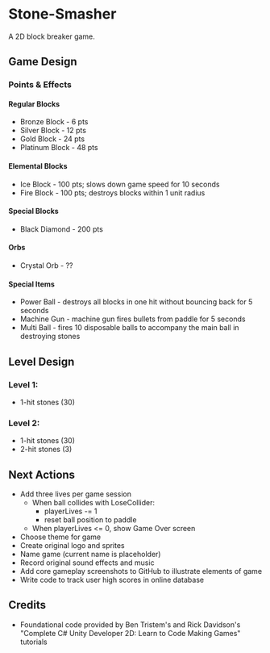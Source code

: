 # Stone-Smasher
A 2D block breaker game.

## Game Design

### Points & Effects

#### Regular Blocks
- Bronze Block - 6 pts
- Silver Block - 12 pts
- Gold Block - 24 pts
- Platinum Block - 48 pts

#### Elemental Blocks
- Ice Block - 100 pts; slows down game speed for 10 seconds
- Fire Block - 100 pts; destroys blocks within 1 unit radius

#### Special Blocks
- Black Diamond - 200 pts

#### Orbs
- Crystal Orb - ??

#### Special Items
- Power Ball - destroys all blocks in one hit without bouncing back for 5 seconds
- Machine Gun - machine gun fires bullets from paddle for 5 seconds
- Multi Ball - fires 10 disposable balls to accompany the main ball in destroying stones 

## Level Design
### Level 1:
- 1-hit stones (30)

### Level 2:
- 1-hit stones (30)
- 2-hit stones (3)

## Next Actions
- Add three lives per game session
  - When ball collides with LoseCollider:
      - playerLives -= 1
      - reset ball position to paddle
  - When playerLives <= 0, show Game Over screen
- Choose theme for game
- Create original logo and sprites
- Name game (current name is placeholder)
- Record original sound effects and music
- Add core gameplay screenshots to GitHub to illustrate elements of game
- Write code to track user high scores in online database

## Credits
- Foundational code provided by Ben Tristem's and Rick Davidson's "Complete C# Unity Developer 2D: Learn to Code Making Games" tutorials
